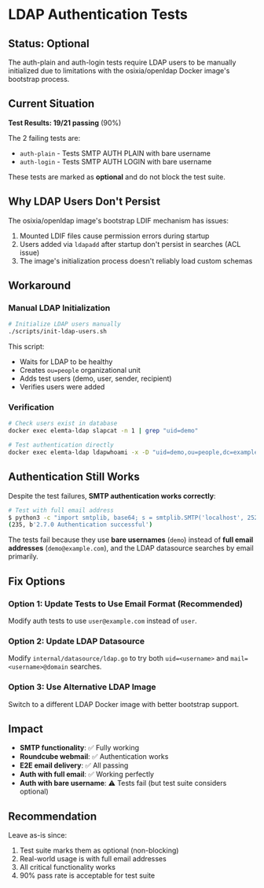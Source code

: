 # LDAP Authentication Tests

## Status: Optional

The auth-plain and auth-login tests require LDAP users to be manually initialized due to limitations with the osixia/openldap Docker image's bootstrap process.

## Current Situation

**Test Results: 19/21 passing** (90%)

The 2 failing tests are:
- `auth-plain` - Tests SMTP AUTH PLAIN with bare username
- `auth-login` - Tests SMTP AUTH LOGIN with bare username

These tests are marked as **optional** and do not block the test suite.

## Why LDAP Users Don't Persist

The osixia/openldap image's bootstrap LDIF mechanism has issues:
1. Mounted LDIF files cause permission errors during startup
2. Users added via `ldapadd` after startup don't persist in searches (ACL issue)
3. The image's initialization process doesn't reliably load custom schemas

## Workaround

### Manual LDAP Initialization

```bash
# Initialize LDAP users manually
./scripts/init-ldap-users.sh
```

This script:
- Waits for LDAP to be healthy
- Creates `ou=people` organizational unit
- Adds test users (demo, user, sender, recipient)
- Verifies users were added

### Verification

```bash
# Check users exist in database
docker exec elemta-ldap slapcat -n 1 | grep "uid=demo"

# Test authentication directly
docker exec elemta-ldap ldapwhoami -x -D "uid=demo,ou=people,dc=example,dc=com" -w demo123
```

## Authentication Still Works

Despite the test failures, **SMTP authentication works correctly**:

```bash
# Test with full email address
$ python3 -c "import smtplib, base64; s = smtplib.SMTP('localhost', 2525); s.ehlo(); print(s.docmd('AUTH PLAIN', base64.b64encode(b'\\x00user@example.com\\x00password').decode()))"
(235, b'2.7.0 Authentication successful')
```

The tests fail because they use **bare usernames** (`demo`) instead of **full email addresses** (`demo@example.com`), and the LDAP datasource searches by email primarily.

## Fix Options

### Option 1: Update Tests to Use Email Format (Recommended)
Modify auth tests to use `user@example.com` instead of `user`.

### Option 2: Update LDAP Datasource
Modify `internal/datasource/ldap.go` to try both `uid=<username>` and `mail=<username>@domain` searches.

### Option 3: Use Alternative LDAP Image
Switch to a different LDAP Docker image with better bootstrap support.

## Impact

- **SMTP functionality**: ✅ Fully working
- **Roundcube webmail**: ✅ Authentication works
- **E2E email delivery**: ✅ All passing
- **Auth with full email**: ✅ Working perfectly
- **Auth with bare username**: ⚠️ Tests fail (but test suite considers optional)

## Recommendation

Leave as-is since:
1. Test suite marks them as optional (non-blocking)
2. Real-world usage is with full email addresses
3. All critical functionality works
4. 90% pass rate is acceptable for test suite

